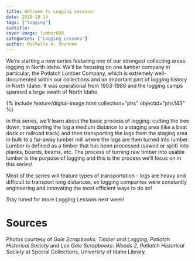 ```yaml
---
title: Welcome to Logging Lessons!
date: 2019-10-14
tags: ["logging"]
subtitle: 
cover-image: lumber098
categories: ["Logging Lessons"]
author: Michelle A. Shannon
---
```


We’re starting a new series featuring one of our strongest collecting areas: logging in North Idaho. We’ll be focusing on one lumber company in particular, the Potlatch Lumber Company, which is extremely well-documented within our collections and an important part of logging history in North Idaho. It was operational from 1903-1986 and the logging camps spanned a large swath of North Idaho.

{% include feature/digital-image.html collection="phs" objectid="phs143" %}

In this series, we’ll learn about the basic process of logging: cutting the tree down, transporting the log a medium distance to a staging area (like a boat dock or railroad track) and then transporting the logs from the staging area in bulk to a far-away lumber mill where the logs are then turned into lumber. Lumber is defined as a timber that has been processed (sawed or split) into planks, boards, beams, etc. The process of turning raw timber into usable lumber is the purpose of logging and this is the process we’ll focus on in this series!

Most of the series will feature types of transportation - logs are heavy and difficult to transport long distances, so logging companies were constantly engineering and innovating the most efficient ways to do so!

Stay tuned for more Logging Lessons next week!

# Sources

Photos courtesy of *Gale Scrapbooks: Timber and Logging, Potlatch Historical Society* and *Lee Gale Scrapbooks: Woods 2, Potlatch Historical Society* at Special Collections, University of Idaho Library.
